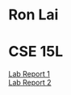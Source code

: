 # Ron Lai
# CSE 15L
[Lab Report 1](https://RonLai8o.github.io/cse15l-lab-reports/Lab1/lab-report-1-week-2.html)
\
[Lab Report 2](https://RonLai8o.github.io/cse15l-lab-reports/Lab2/lab-report-2-week-4.html)

